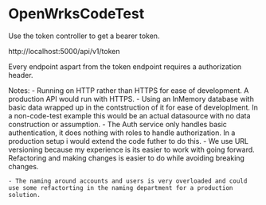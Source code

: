 # OpenWrksCodeTest

Use the token controller to get a bearer token.

http://localhost:5000/api/v1/token

Every endpoint aspart from the token endpoint requires a authorization header.

Notes: 
	- Running on HTTP rather than HTTPS for ease of development. A production API would run with HTTPS.
	- Using an InMemory database with basic data wrapped up in the contstruction of it for ease of developlment. In a non-code-test example this would be an actual datasource with no data construction or assumption.
	- The Auth service only handles basic authentication, it does nothing with roles to handle authorization. In a production setup i would extend the code futher to do this.
	- We use URL versioning because my experience is its easier to work with going forward. Refactoring and making changes is easier to do while avoiding breaking changes. 

	- The naming around accounts and users is very overloaded and could use some refactorting in the naming department for a production solution.